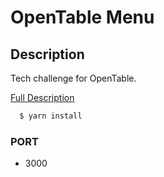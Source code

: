# OpenTable Menu

## Description

Tech challenge for OpenTable.

[Full Description](https://github.com/opentable/menu-code-test-react)

```bash
  $ yarn install
```

### PORT
* 3000

